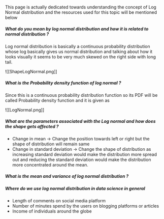 This page is actually dedicated towards understanding the concept of Log Normal distribution and the resources used for this topic will be mentioned below

##### What do you mean by log normal distribution and how it is related to normal distribution ? 

Log normal distribution is basically a continuous probability distribution whose log basically gives us normal distribution and talking about how it looks visually it seems to be very much skewed on the right side with long tail.

![[ShapeLogNormal.png]]

##### What is the Probability density function of log normal ?

Since this is a continuous probability distribution function so its PDF will be called Probability density function and it is given as 

![[LogNormal.png]]

##### What are the parameters associated with the Log normal and how does the shape gets affected ?

 - Change in mean → Change the position towards left or right but the shape of distribution will remain same
- Change in standard deviation → Change the shape of distribution as increasing standard deviation would make the distribution more spread out and reducing the standard deviation would make the distribution more concentrated around the mean.

##### What is the mean and variance of log normal distribution ? 


##### Where do we use log normal distribution in data science in general

 - Length of comments on social media platform
- Number of minutes spend by the users on blogging platforms or articles
- Income of individuals around the globe
